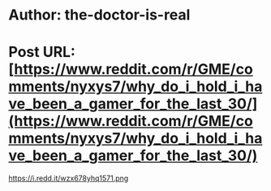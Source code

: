 # Author: the-doctor-is-real
# Post URL: [https://www.reddit.com/r/GME/comments/nyxys7/why_do_i_hold_i_have_been_a_gamer_for_the_last_30/](https://www.reddit.com/r/GME/comments/nyxys7/why_do_i_hold_i_have_been_a_gamer_for_the_last_30/)


https://i.redd.it/wzx678yhq1571.png